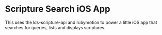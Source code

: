 # Scripture Search iOS App

This uses the lds-scripture-api and rubymotion to power a little iOS app that searches for queries, lists and displays scriptures.

